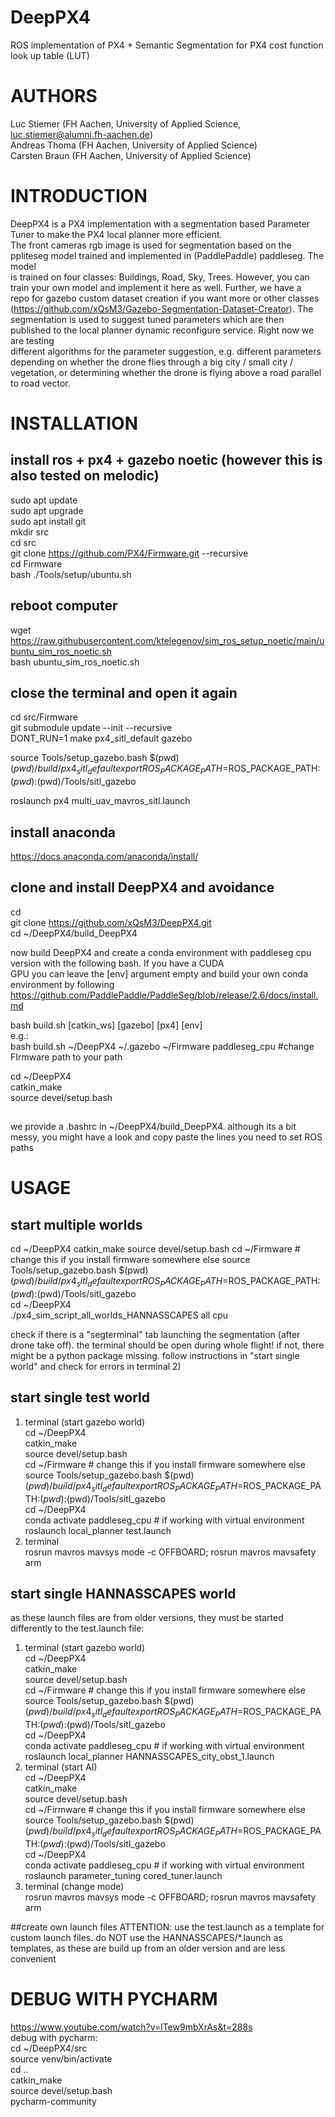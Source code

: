 # DeepPX4
ROS implementation of PX4 + Semantic Segmentation for PX4 cost function look up table (LUT)
# AUTHORS  
Luc Stiemer (FH Aachen, University of Applied Science, luc.stiemer@alumni.fh-aachen.de)  
Andreas Thoma (FH Aachen, University of Applied Science)  
Carsten Braun (FH Aachen, University of Applied Science)

# INTRODUCTION
DeepPX4 is a PX4 implementation with a segmentation based Parameter Tuner to make the PX4 local planner more efficient.  
The front cameras rgb image is used for segmentation based on the ppliteseg model trained and implemented in (PaddlePaddle) paddleseg. The model  
is trained on four classes: Buildings, Road, Sky, Trees. However, you can train your own model and implement it here as well. Further, we have a  
repo for gazebo custom dataset creation if you want more or other classes (https://github.com/xQsM3/Gazebo-Segmentation-Dataset-Creator). The  
segmentation is used to suggest tuned parameters which are then published to the local planner dynamic reconfigure service. Right now we are testing  
different algorithms for the parameter suggestion, e.g. different parameters depending on whether the drone flies through a big city / small city /  
vegetation, or determining whether the drone is flying above a road parallel to road vector. 

# INSTALLATION

## install ros + px4 + gazebo noetic (however this is also tested on melodic)  
sudo apt update  
sudo apt upgrade  
sudo apt install git  
mkdir src  
cd src  
git clone https://github.com/PX4/Firmware.git --recursive  
cd Firmware  
bash ./Tools/setup/ubuntu.sh  

## reboot computer
wget https://raw.githubusercontent.com/ktelegenov/sim_ros_setup_noetic/main/ubuntu_sim_ros_noetic.sh  
bash ubuntu_sim_ros_noetic.sh  

## close the terminal and open it again
cd src/Firmware  
git submodule update --init --recursive  
DONT_RUN=1 make px4_sitl_default gazebo  
  
source Tools/setup_gazebo.bash $(pwd) $(pwd)/build/px4_sitl_default  
export ROS_PACKAGE_PATH=$ROS_PACKAGE_PATH:$(pwd):$(pwd)/Tools/sitl_gazebo  
  
roslaunch px4 multi_uav_mavros_sitl.launch  

## install anaconda
https://docs.anaconda.com/anaconda/install/  

## clone and install DeepPX4 and avoidance
cd  
git clone https://github.com/xQsM3/DeepPX4.git  
cd ~/DeepPX4/build_DeepPX4  

now build DeepPX4 and create a conda environment with paddleseg cpu version with the following bash. If you have a CUDA  
GPU you can leave the [env] argument empty and build your own conda environment by following  
https://github.com/PaddlePaddle/PaddleSeg/blob/release/2.6/docs/install.md  
  
bash build.sh [catkin_ws] [gazebo] [px4] [env]  
e.g.:  
bash build.sh ~/DeepPX4 ~/.gazebo ~/Firmware paddleseg_cpu  #change FIrmware path to your path


cd ~/DeepPX4  
catkin_make  
source devel/setup.bash  
##
we provide a .bashrc in ~/DeepPX4/build_DeepPX4. although its a bit messy, you might have a look and copy paste the lines you need to set ROS paths

# USAGE
## start multiple worlds
cd ~/DeepPX4
catkin_make
source devel/setup.bash 
cd ~/Firmware  # change this if you install firmware somewhere else
source Tools/setup_gazebo.bash $(pwd) $(pwd)/build/px4_sitl_default  
export ROS_PACKAGE_PATH=$ROS_PACKAGE_PATH:$(pwd):$(pwd)/Tools/sitl_gazebo   
cd ~/DeepPX4  
./px4_sim_script_all_worlds_HANNASSCAPES all cpu  

check if there is a "segterminal" tab launching the segmentation (after drone take off). the terminal should be open during whole flight! if not,
there might be a python package missing. follow instructions in "start single world" and check for
errors in terminal 2)
  
## start single test world  
1) terminal  (start gazebo world)  
cd ~/DeepPX4  
catkin_make  
source devel/setup.bash  
cd ~/Firmware  # change this if you install firmware somewhere else  
source Tools/setup_gazebo.bash $(pwd) $(pwd)/build/px4_sitl_default  
export ROS_PACKAGE_PATH=$ROS_PACKAGE_PATH:$(pwd):$(pwd)/Tools/sitl_gazebo   
cd ~/DeepPX4  
conda activate paddleseg_cpu # if working with virtual environment  
roslaunch local_planner test.launch  
2) terminal  
rosrun mavros mavsys mode -c OFFBOARD; rosrun mavros mavsafety arm  

## start single HANNASSCAPES world
as these launch files are from older versions, they must be started differently to the test.launch file:  
1) terminal  (start gazebo world)  
cd ~/DeepPX4  
catkin_make  
source devel/setup.bash   
cd ~/Firmware  # change this if you install firmware somewhere else  
source Tools/setup_gazebo.bash $(pwd) $(pwd)/build/px4_sitl_default  
export ROS_PACKAGE_PATH=$ROS_PACKAGE_PATH:$(pwd):$(pwd)/Tools/sitl_gazebo   
cd ~/DeepPX4  
conda activate paddleseg_cpu # if working with virtual environment
roslaunch local_planner HANNASSCAPES_city_obst_1.launch
2) terminal (start AI)  
cd ~/DeepPX4  
catkin_make  
source devel/setup.bash   
cd ~/Firmware  # change this if you install firmware somewhere else  
source Tools/setup_gazebo.bash $(pwd) $(pwd)/build/px4_sitl_default  
export ROS_PACKAGE_PATH=$ROS_PACKAGE_PATH:$(pwd):$(pwd)/Tools/sitl_gazebo   
cd ~/DeepPX4  
conda activate paddleseg_cpu # if working with virtual environment  
roslaunch parameter_tuning cored_tuner.launch  
3) terminal (change mode)  
rosrun mavros mavsys mode -c OFFBOARD; rosrun mavros mavsafety arm  

##create own launch files
ATTENTION: use the test.launch as a template for custom launch files. do NOT use the HANNASSCAPES/*.launch as templates, as these are build up from an older version and are less convenient
  
# DEBUG WITH PYCHARM  
https://www.youtube.com/watch?v=lTew9mbXrAs&t=288s  
debug with pycharm:  
cd ~/DeepPX4/src  
source venv/bin/activate  
cd ..  
catkin_make  
source devel/setup.bash  
pycharm-community  

